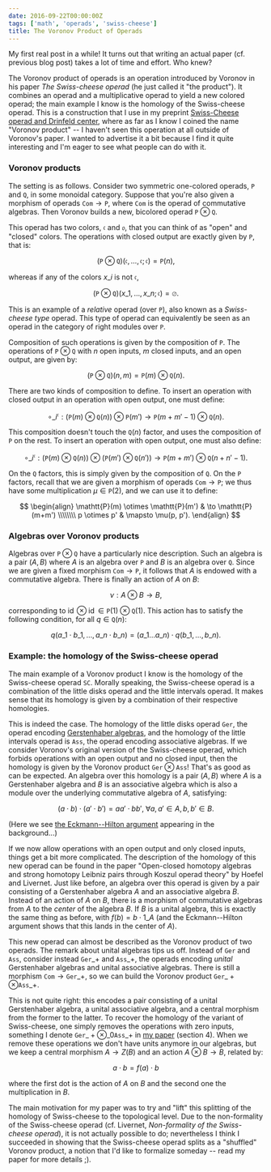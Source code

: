 ```yaml
---
date: 2016-09-22T00:00:00Z
tags: ['math', 'operads', 'swiss-cheese']
title: The Voronov Product of Operads
---
```


My first real post in a while! It turns out that writing an actual paper (cf. previous blog post) takes a lot of time and effort. Who knew?

The Voronov product of operads is an operation introduced by Voronov in his paper *The Swiss-cheese operad* (he just called it "the product"). It combines an operad and a multiplicative operad to yield a new colored operad; the main example I know is the homology of the Swiss-cheese operad. This is a construction that I use in my preprint [Swiss-Cheese operad and Drinfeld center](http://arxiv.org/abs/1507.06844), where as far as I know I coined the name "Voronov product" -- I haven't seen this operation at all outside of Voronov's paper. I wanted to advertise it a bit because I find it quite interesting and I'm eager to see what people can do with it.
<!--more-->

### Voronov products

The setting is as follows. Consider two symmetric one-colored operads, $\mathtt{P}$ and $\mathtt{Q}$, in some monoidal category. Suppose that you're also given a morphism of operads $\mathtt{Com} \to \mathtt{P}$, where $\mathtt{Com}$ is the operad of commutative algebras. Then Voronov builds a new, bicolored operad $\mathtt{P} \otimes \mathtt{Q}$.

This operad has two colors, $\mathfrak{c}$ and $\mathfrak{o}$, that you can think of as "open" and "closed" colors. The operations with closed output are exactly given by $\mathtt{P}$, that is:

$$(\mathtt{P} \otimes \mathtt{Q})(\mathfrak{c}, \dots, \mathfrak{c}; \mathfrak{c}) = \mathtt{P}(n),$$

whereas if any of the colors $x\_i$ is not $\mathfrak{c}$,

$$(\mathtt{P} \otimes \mathtt{Q})(x\_1, \dots, x\_n; \mathfrak{c}) = \varnothing.$$

This is an example of a *relative* operad (over $\mathtt{P}$), also known as a *Swiss-cheese type* operad. This type of operad can equivalently be seen as an operad in the category of right modules over $\mathtt{P}$.

Composition of such operations is given by the composition of $\mathtt{P}$. The operations of $\mathtt{P} \otimes \mathtt{Q}$ with $n$ open inputs, $m$ closed inputs, and an open output, are given by:

$$(\mathtt{P} \otimes \mathtt{Q})(n,m) = \mathtt{P}(m) \otimes \mathtt{Q}(n).$$

There are two kinds of composition to define. To insert an operation with closed output in an operation with open output, one must define:

$$\circ\_{i}^{\mathfrak c} : \bigl( \mathtt{P}(m) \otimes \mathtt{Q}(n) \bigr) \otimes \mathtt{P}(m') \to \mathtt{P}(m+m'-1) \otimes \mathtt{Q}(n).$$

This composition doesn't touch the $\mathtt{Q}(n)$ factor, and uses the composition of $\mathtt{P}$ on the rest. To insert an operation with open output, one must also define:

$$\circ\_{i}^{\mathfrak c} : \bigl( \mathtt{P}(m) \otimes \mathtt{Q}(n) \bigr) \otimes \bigl( \mathtt{P}(m') \otimes \mathtt{Q}(n') \bigr) \to \mathtt{P}(m+m') \otimes \mathtt{Q}(n+n'-1).$$

On the $\mathtt{Q}$ factors, this is simply given by the composition of $\mathtt{Q}$. On the $\mathtt{P}$ factors, recall that we are given a morphism of operads $\mathtt{Com} \to \mathtt{P}$; we thus have some multiplication $\mu \in \mathtt{P}(2)$, and we can use it to define:

$$
\begin{align}
\mathtt{P}(m) \otimes \mathtt{P}(m') & \to \mathtt{P}(m+m') \\\\\\\\
p \otimes p' & \mapsto \mu(p, p').
\end{align}
$$

### Algebras over Voronov products

Algebras over $\mathtt{P} \otimes \mathtt{Q}$ have a particularly nice description. Such an algebra is a pair $(A,B)$ where $A$ is an algebra over $\mathtt{P}$ and $B$ is an algebra over $\mathtt{Q}$. Since we are given a fixed morphism $\mathtt{Com} \to \mathtt{P}$, it follows that $A$ is endowed with a commutative algebra. There is finally an action of $A$ on $B$:

$$\nu : A \otimes B \to B,$$

corresponding to $\operatorname{id} \otimes \operatorname{id} \in \mathtt{P}(1) \otimes \mathtt{Q}(1)$. This action has to satisfy the following condition, for all $q \in \mathtt{Q}(n)$:

$$q(a\_1 \cdot b\_1, \dots, a\_n \cdot b\_n) = (a\_1 \dots a\_n) \cdot q(b\_1, \dots, b\_n).$$

### Example: the homology of the Swiss-cheese operad

The main example of a Voronov product I know is the homology of the Swiss-cheese operad $\mathtt{SC}$. Morally speaking, the Swiss-cheese operad is a combination of the little disks operad and the little intervals operad. It makes sense that its homology is given by a combination of their respective homologies.

This is indeed the case. The homology of the little disks operad $\mathtt{Ger}$, the operad encoding [Gerstenhaber algebras](https://en.wikipedia.org/wiki/Gerstenhaber\_algebra), and the homology of the little intervals operad is $\mathtt{Ass}$, the operad encoding associative algebras. If we consider Voronov's original version of the Swiss-cheese operad, which forbids operations with an open output and no closed input, then the homology  is given by the Voronov product $\mathtt{Ger} \otimes \mathtt{Ass}$! That's as good as can be expected. An algebra over this homology is a pair $(A,B)$ where $A$ is a Gerstenhaber algebra and $B$ is an associative algebra which is also a module over the underlying commutative algebra of $A$, satisfying:

$$(a \cdot b) \cdot (a' \cdot b') = aa' \cdot bb', \; \forall a,a' \in A, b,b' \in B.$$

(Here we see [the Eckmann--Hilton argument](/2015/12/23/eckmann-hilton/) appearing in the background...)

If we now allow operations with an open output and only closed inputs, things get a bit more complicated. The description of the homology of this new operad can be found in the paper "Open-closed homotopy algebras and strong homotopy Leibniz pairs through Koszul operad theory" by Hoefel and Livernet. Just like before, an algebra over this operad is given by a pair consisting of a Gerstenhaber algebra $A$ and an associative algebra $B$. Instead of an action of $A$ on $B$, there is a morphism of commutative algebras from $A$ to the *center* of the algebra $B$. If $B$ is a unital algebra, this is exactly the same thing as before, with $f(b) = b \cdot 1\_A$ (and the Eckmann--Hilton argument shows that this lands in the center of $A$).

This new operad can almost be described as the Voronov product of two operads. The remark about unital algebras tips us off. Instead of $\mathtt{Ger}$ and $\mathtt{Ass}$, consider instead $\mathtt{Ger}\_+$ and $\mathtt{Ass}\_+$, the operads encoding *unital* Gerstenhaber algebras and unital associative algebras. There is still a morphism $\mathtt{Com} \to \mathtt{Ger}\_+$, so we can build the Voronov product $\mathtt{Ger}\_+ \otimes \mathtt{Ass}\_+$.

This is not quite right: this encodes a pair consisting of a unital Gerstenhaber algebra, a unital associative algebra, and a central morphism from the former to the latter. To recover the homology of the variant of Swiss-cheese, one simply removes the operations with zero inputs, something I denote $\mathtt{Ger}\_+ \otimes\_0 \mathtt{Ass}\_+$ in [my paper](http://arxiv.org/abs/1507.06844) (section 4). When we remove these operations we don't have units anymore in our algebras, but we keep a central morphism $A \to Z(B)$ and an action $A \otimes B \to B$, related by:

$$a \cdot b = f(a) \cdot b$$

where the first dot is the action of $A$ on $B$ and the second one the multiplication in $B$.

The main motivation for my paper was to try and "lift" this splitting of the homology of Swiss-cheese to the topological level. Due to the non-formality of the Swiss-cheese operad (cf. Livernet, *Non-formality of the Swiss-cheese operad*), it is not actually possible to do; nevertheless I think I succeeded in showing that the Swiss-cheese operad splits as a "shuffled" Voronov product, a notion that I'd like to formalize someday -- read my paper for more details ;).
